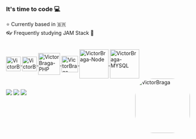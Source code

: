 ### It's time to code 💻

 ⭐ Currently based in 🇧🇷 <br> 👓 Frequently studying JAM Stack 📖 <br> 
  
<div style="display: inline_block"><br>
 <a href="https://victorbraga.com.br" target="_blank">
  <img align="center" alt="VictorBraga-CSS" height="40" width="40" src="https://cdn.jsdelivr.net/gh/devicons/devicon/icons/css3/css3-plain.svg">    
  <img align="center" alt="VictorBraga-JS" height="40" width="40" src="https://cdn.jsdelivr.net/gh/devicons/devicon/icons/javascript/javascript-plain.svg">
  <img align="center" alt="VictorBraga-PHP" height="60" width="60" src="https://cdn.jsdelivr.net/gh/devicons/devicon/icons/php/php-plain.svg">
  <img align="center" alt="VictorBraga-CodeIgniter" height="45" width="45" src="https://cdn.jsdelivr.net/gh/devicons/devicon/icons/codeigniter/codeigniter-plain-wordmark.svg">
  <img align="center" alt="VictorBraga-Node" height="80" width="80" src="https://cdn.jsdelivr.net/gh/devicons/devicon/icons/nodejs/nodejs-original-wordmark.svg">
  <img align="center" alt="VictorBraga-MYSQL" height="80" width="80" src="https://cdn.jsdelivr.net/gh/devicons/devicon/icons/mysql/mysql-original-wordmark.svg">
   
  <img align="right" alt="VictorBraga" height="150" style="border-radius:50px;" src="https://victorbraga.com.br/img/LOGO-AFTER.png?width=676&height=676">
 </a>
</div>  

  ##
  
<div> 
  <a href="https://instagram.com/vbragadesigner" target="_blank"><img src="https://img.shields.io/badge/-Instagram-%23E4405F?style=for-the-badge&logo=instagram&logoColor=white" target="_blank"></a>
  <a href = "mailto:contato@victorbraga.com.br"><img src="https://img.shields.io/badge/Gmail-D14836?style=for-the-badge&logo=gmail&logoColor=white" target="_blank"></a>
  <a href="https://www.linkedin.com/in/victor-braga-2a204a23" target="_blank"><img src="https://img.shields.io/badge/-LinkedIn-%230077B5?style=for-the-badge&logo=linkedin&logoColor=white" target="_blank"></a> 
 
</div>  
  
  
